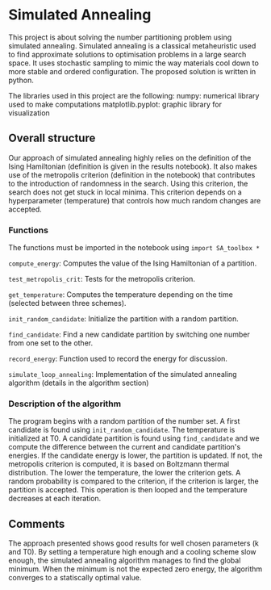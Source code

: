 # Simulated Annealing

This project is about solving the number partitioning problem using simulated annealing. Simulated annealing is a classical metaheuristic used to find approximate solutions to optimisation problems in a large search space. It uses stochastic sampling to mimic the way materials cool down to more stable and ordered configuration.
The proposed solution is written in python.

The libraries used in this project are the following:
numpy: numerical library used to make computations
matplotlib.pyplot: graphic library for visualization

## Overall structure
Our approach of simulated annealing highly relies on the definition of the Ising Hamiltonian (definition is given in the results notebook). It also makes use of the metropolis criterion (definition in the notebook) that contributes to the introduction of randomness in the search. Using this criterion, the search does not get stuck in local minima. This criterion depends on a hyperparameter (temperature) that controls how much random changes are accepted.

### Functions
The functions must be imported in the notebook using `import SA_toolbox *`

`compute_energy`: Computes the value of the Ising Hamiltonian of a partition.

`test_metropolis_crit`: Tests for the metropolis criterion.

`get_temperature`: Computes the temperature depending on the time (selected between three schemes).

`init_random_candidate`: Initialize the partition with a random partition.

`find_candidate`: Find a new candidate partition by switching one number from one set to the other.

`record_energy`: Function used to record the energy for discussion.

`simulate_loop_annealing`: Implementation of the simulated annealing algorithm (details in the algorithm section)

### Description of the algorithm
The program begins with a random partition of the number set. A first candidate is found using `init_random_candidate`. The temperature is initialized at T0. A candidate partition is found using `find_candidate` and we compute the difference between the current and candidate partition's energies. If the candidate energy is lower, the partition is updated. If not, the metropolis criterion is computed, it is based on Boltzmann thermal distribution. The lower the temperature, the lower the criterion gets. A random probability is compared to the criterion, if the criterion is larger, the partition is accepted. This operation is then looped and the temperature decreases at each iteration.

## Comments
The approach presented shows good results for well chosen parameters (k and T0). By setting a temperature high enough and a cooling scheme slow enough, the simulated annealing algorithm manages to find the global minimum. When the minimum is not the expected zero energy, the algorithm converges to a statiscally optimal value.
